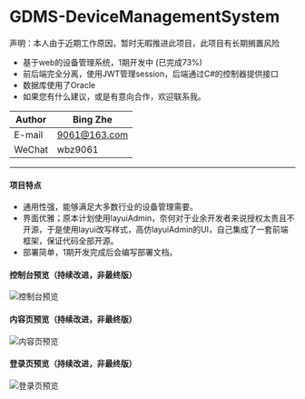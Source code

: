 # GDMS-DeviceManagementSystem
声明：本人由于近期工作原因，暂时无暇推进此项目，此项目有长期搁置风险

* 基于web的设备管理系统，1期开发中 (已完成73%)
* 前后端完全分离，使用JWT管理session，后端通过C#的控制器提供接口
* 数据库使用了Oracle
* 如果您有什么建议，或是有意向合作，欢迎联系我。

|Author|Bing Zhe|
|---|---
|E-mail|9061@163.com
|WeChat|wbz9061

****
#### 项目特点
* 通用性强，能够满足大多数行业的设备管理需要。
* 界面优雅；原本计划使用layuiAdmin，奈何对于业余开发者来说授权太贵且不开源，于是使用layui改写样式，高仿layuiAdmin的UI，自己集成了一套前端框架，保证代码全部开源。
* 部署简单，1期开发完成后会编写部署文档。


#### 控制台预览（持续改进，非最终版）
![控制台预览](https://github.com/manier13579/GDMS-DeviceManagementSystem/raw/master/GDMS/src/images/demo3.png)  

#### 内容页预览（持续改进，非最终版）
![内容页预览](https://github.com/manier13579/GDMS-DeviceManagementSystem/raw/master/GDMS/src/images/demo2.png)  

#### 登录页预览（持续改进，非最终版）
![登录页预览](https://github.com/manier13579/GDMS-DeviceManagementSystem/raw/master/GDMS/src/images/demo1.png)  
